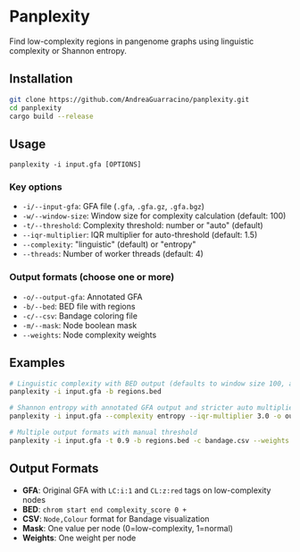 # Panplexity

Find low-complexity regions in pangenome graphs using linguistic complexity or Shannon entropy.

## Installation

```bash
git clone https://github.com/AndreaGuarracino/panplexity.git
cd panplexity
cargo build --release
```

## Usage

```
panplexity -i input.gfa [OPTIONS]
```

### Key options
- `-i/--input-gfa`: GFA file (`.gfa`, `.gfa.gz`, `.gfa.bgz`)
- `-w/--window-size`: Window size for complexity calculation (default: 100)
- `-t/--threshold`: Complexity threshold: number or "auto" (default)
- `--iqr-multiplier`: IQR multiplier for auto-threshold (default: 1.5)
- `--complexity`: "linguistic" (default) or "entropy"
- `--threads`: Number of worker threads (default: 4)

### Output formats (choose one or more)

- `-o/--output-gfa`: Annotated GFA
- `-b/--bed`: BED file with regions
- `-c/--csv`: Bandage coloring file
- `-m/--mask`: Node boolean mask
- `--weights`: Node complexity weights

## Examples

```bash
# Linguistic complexity with BED output (defaults to window size 100, auto threshold)
panplexity -i input.gfa -b regions.bed

# Shannon entropy with annotated GFA output and stricter auto multiplier
panplexity -i input.gfa --complexity entropy --iqr-multiplier 3.0 -o output.gfa

# Multiple output formats with manual threshold
panplexity -i input.gfa -t 0.9 -b regions.bed -c bandage.csv --weights weights.txt
```

## Output Formats

- **GFA**: Original GFA with `LC:i:1` and `CL:z:red` tags on low-complexity nodes
- **BED**: `chrom start end complexity_score 0 +`
- **CSV**: `Node,Colour` format for Bandage visualization
- **Mask**: One value per node (0=low-complexity, 1=normal)
- **Weights**: One weight per node
